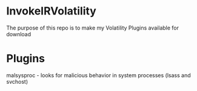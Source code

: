 InvokeIRVolatility
==================
The purpose of this repo is to make my Volatility Plugins available for download


Plugins
=================
malsysproc - looks for malicious behavior in system processes (lsass and svchost)

